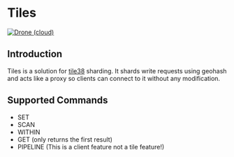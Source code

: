 # Tiles
[![Drone (cloud)](https://img.shields.io/drone/build/1995parham/tiles.svg?style=flat-square)](https://cloud.drone.io/1995parham/tiles)

## Introduction
Tiles is a solution for [tile38](https://github.com/tidwall/tile38) sharding.
It shards write requests using geohash and acts like a proxy so clients can connect to it without any modification.

## Supported Commands
- SET
- SCAN
- WITHIN
- GET (only returns the first result)
- PIPELINE (This is a client feature not a tile feature!)
